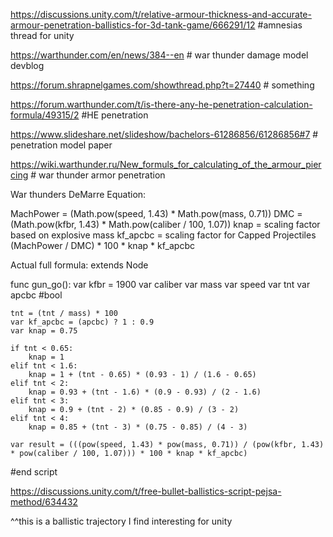 https://discussions.unity.com/t/relative-armour-thickness-and-accurate-armour-penetration-ballistics-for-3d-tank-game/666291/12 #amnesias thread for unity

https://warthunder.com/en/news/384--en # war thunder damage model devblog 

https://forum.shrapnelgames.com/showthread.php?t=27440 # something

https://forum.warthunder.com/t/is-there-any-he-penetration-calculation-formula/49315/2 #HE penetration

https://www.slideshare.net/slideshow/bachelors-61286856/61286856#7 # penetration model paper

https://wiki.warthunder.ru/New_formuls_for_calculating_of_the_armour_piercing # war thunder armor penetration

War thunders DeMarre Equation:

MachPower = (Math.pow(speed, 1.43) * Math.pow(mass, 0.71)) 
DMC = (Math.pow(kfbr, 1.43) * Math.pow(caliber / 100, 1.07))
knap = scaling factor based on explosive mass
kf_apcbc = scaling factor for Capped Projectiles
(MachPower / DMC) * 100 * knap * kf_apcbc

Actual full formula:
extends Node

func gun_go():
    var kfbr = 1900
    var caliber 
    var mass 
    var speed
    var tnt
    var apcbc #bool


    tnt = (tnt / mass) * 100
    var kf_apcbc = (apcbc) ? 1 : 0.9
    var knap = 0.75
    
    if tnt < 0.65:
        knap = 1
    elif tnt < 1.6:
        knap = 1 + (tnt - 0.65) * (0.93 - 1) / (1.6 - 0.65)
    elif tnt < 2:
        knap = 0.93 + (tnt - 1.6) * (0.9 - 0.93) / (2 - 1.6)
    elif tnt < 3:
        knap = 0.9 + (tnt - 2) * (0.85 - 0.9) / (3 - 2)
    elif tnt < 4:
        knap = 0.85 + (tnt - 3) * (0.75 - 0.85) / (4 - 3)
    
    var result = (((pow(speed, 1.43) * pow(mass, 0.71)) / (pow(kfbr, 1.43) * pow(caliber / 100, 1.07))) * 100 * knap * kf_apcbc)


#end script

https://discussions.unity.com/t/free-bullet-ballistics-script-pejsa-method/634432

^^this is a ballistic trajectory I find interesting for unity
    
